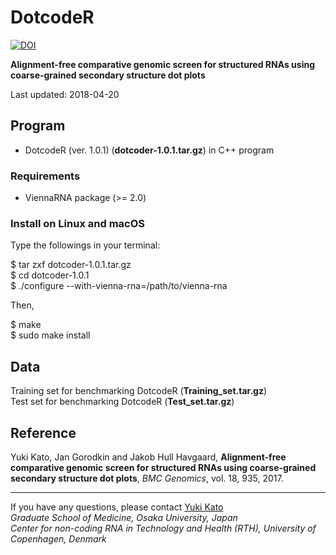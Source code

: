 # DotcodeR

[![DOI](https://zenodo.org/badge/DOI/10.5281/zenodo.839597.svg)](https://doi.org/10.5281/zenodo.839597)

**Alignment-free comparative genomic screen for structured RNAs using coarse-grained secondary structure dot plots**

Last updated: 2018-04-20

## Program
* DotcodeR (ver. 1.0.1) (**dotcoder-1.0.1.tar.gz**) in C++ program

### Requirements
* ViennaRNA package (>= 2.0)

### Install on Linux and macOS
Type the followings in your terminal:

$ tar zxf dotcoder-1.0.1.tar.gz  
$ cd dotcoder-1.0.1  
$ ./configure --with-vienna-rna=/path/to/vienna-rna

Then,

$ make  
$ sudo make install

## Data
Training set for benchmarking DotcodeR (**Training_set.tar.gz**)  
Test set for benchmarking DotcodeR (**Test_set.tar.gz**)

## Reference
Yuki Kato, Jan Gorodkin and Jakob Hull Havgaard,
**Alignment-free comparative genomic screen for structured RNAs using coarse-grained secondary structure dot plots**,
*BMC Genomics*, vol. 18, 935, 2017.

---
If you have any questions, please contact [Yuki Kato](http://www.med.osaka-u.ac.jp/pub/rna/ykato/)  
*Graduate School of Medicine, Osaka University, Japan*  
*Center for non-coding RNA in Technology and Health (RTH), University of Copenhagen, Denmark*
